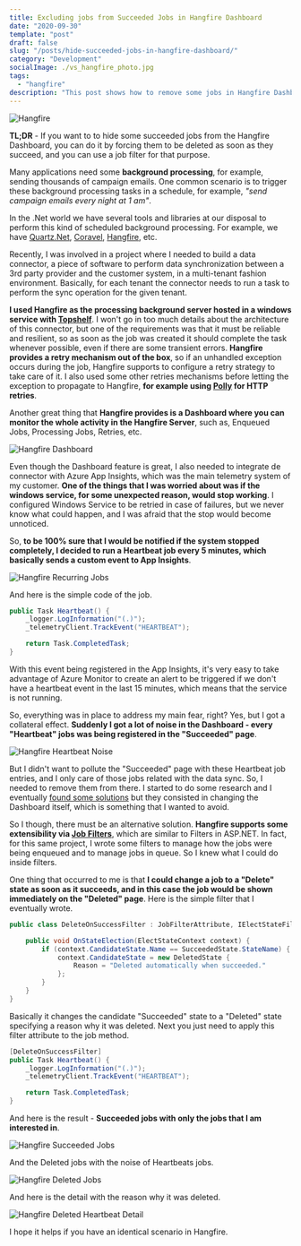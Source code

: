 ```yaml
---
title: Excluding jobs from Succeeded Jobs in Hangfire Dashboard
date: "2020-09-30"
template: "post"
draft: false
slug: "/posts/hide-succeeded-jobs-in-hangfire-dashboard/"
category: "Development"
socialImage: ./vs_hangfire_photo.jpg
tags:
  - "hangfire"
description: "This post shows how to remove some jobs in Hangfire Dashboard"
---
```


![Hangfire](./vs_hangfire_photo.jpg)

**TL;DR** - If you want to to hide some succeeded jobs from the Hangfire
Dashboard, you can do it by forcing them to be deleted as soon as they succeed,
and you can use a job filter for that purpose.

Many applications need some **background processing**, for example,  sending
thousands of campaign emails. One common scenario is to trigger these background
processing tasks in a schedule, for example, *"send campaign emails every night
at 1 am"*.

In the .Net world we have several tools and libraries at our disposal to perform
this kind of scheduled background processing. For example, we have
[Quartz.Net](https://www.quartz-scheduler.net/),
[Coravel](https://docs.coravel.net/), [Hangfire](https://www.hangfire.io/), etc.

Recently, I was involved in a project where I needed to build a data connector,
a piece of software to perform data synchronization between a 3rd party provider
and the customer system, in a multi-tenant fashion environment. Basically, for
each tenant the connector needs to run a task to perform the sync operation for
the given tenant.

**I used Hangfire as the processing background server hosted in a windows
service with [Topshelf](https://github.com/Topshelf/Topshelf)**. I won't go in
too much details about the architecture of this connector, but one of the
requirements was that it must be reliable and resilient, so as soon as the job
was created it should complete the task whenever possible, even if there are
some transient errors. **Hangfire provides a retry mechanism out of the box**,
so if an unhandled exception occurs during the job, Hangfire supports to
configure a retry strategy to take care of it. I also used some other retries
mechanisms before letting the exception to propagate to Hangfire, **for example
using [Polly](https://github.com/App-vNext/Polly) for HTTP retries**.

Another great thing that **Hangfire provides is a Dashboard where you can
monitor the whole activity in the Hangfire Server**, such as, Enqueued Jobs,
Processing Jobs, Retries, etc.

![Hangfire Dashboard](./Hangfire_dashboard.png)

Even though the Dashboard feature is great, I also needed to integrate de
connector with Azure App Insights, which was the main telemetry system of my
customer. **One of the things that I was worried about was if the windows
service, for some unexpected reason, would stop working**. I configured Windows
Service to be retried in case of failures, but we never know what could happen,
and I was afraid that the stop would become unnoticed.

So, **to be 100% sure that I would be notified if the system stopped completely,
I decided to run a Heartbeat job every 5 minutes, which basically sends a custom
event to App Insights**.

![Hangfire Recurring Jobs](hangfire_recurring_heartbeat.png)

And here is the simple code of the job.

```cs
public Task Heartbeat() {
    _logger.LogInformation("(.)");
    _telemetryClient.TrackEvent("HEARTBEAT");

    return Task.CompletedTask;
}
```

With this event being registered in the App Insights, it's very easy to take
advantage of Azure Monitor to create an alert to be triggered if we don't have a
heartbeat event in the last 15 minutes, which means that the service is not
running.

So, everything was in place to address my main fear, right? Yes, but I got a
collateral effect. **Suddenly I got a lot of noise in the Dashboard - every
"Heartbeat" jobs was being registered in the "Succeeded" page**. 

![Hangfire Heartbeat Noise](hangfire_dashboard_heartbeat_noise.png)

But I didn't want to pollute the "Succeeded" page with these Heartbeat job
entries, and I only care of those jobs related with the data sync. So, I needed
to remove them from there. I started to do some research and I eventually [found
some
solutions](https://discuss.hangfire.io/t/hide-certain-jobs-in-dashboard-log/2678/2)
but they consisted in changing the Dashboard itself, which is something that I
wanted to avoid.

So I though, there must be an alternative solution. **Hangfire supports some
extensibility via [Job
Filters](https://docs.hangfire.io/en/latest/extensibility/using-job-filters.html)**,
which are similar  to Filters in ASP.NET. In fact, for this same project, I
wrote some filters to manage how the jobs were being enqueued and to manage jobs
in queue. So I knew what I could do inside filters.

One thing that occurred to me is that **I could change a job to a "Delete" state
as soon as it succeeds, and in this case the job would be shown immediately on
the "Deleted" page**. Here is the simple filter that I eventually wrote.

```cs
public class DeleteOnSuccessFilter : JobFilterAttribute, IElectStateFilter {

    public void OnStateElection(ElectStateContext context) {
        if (context.CandidateState.Name == SucceededState.StateName) {
            context.CandidateState = new DeletedState {
                Reason = "Deleted automatically when succeeded."
            };
        }
    }
}
```

Basically it changes the candidate "Succeeded" state to a "Deleted" state
specifying a reason why it was deleted. Next you just need to apply this filter
attribute to the job method.

```cs
[DeleteOnSuccessFilter]
public Task Heartbeat() {
    _logger.LogInformation("(.)");
    _telemetryClient.TrackEvent("HEARTBEAT");

    return Task.CompletedTask;
}
```

And here is the result - **Succeeded jobs with only the jobs that I am
interested in**.

![Hangfire Succeeded Jobs](hangfire_succeeded_job_clean.png)

And the Deleted jobs with the noise of Heartbeats jobs.

![Hangfire Deleted Jobs](Hangfire_Dashboar_Delete_Heartbeat_Jobs.png)

And here is the detail with the reason why it was deleted.

![Hangfire Deleted Heartbeat Detail](Hangfire_deleted_heartbeat_detail.png)

I hope it helps if you have an identical scenario in Hangfire.
